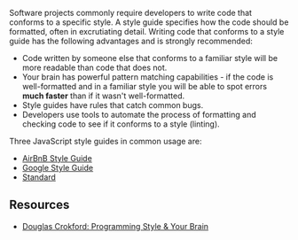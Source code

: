 Software projects commonly require developers to write code that conforms to a specific style. A style guide specifies how the code should be formatted, often in excrutiating detail. Writing code that conforms to a style guide has the following advantages and is strongly recommended:
 * Code written by someone else that conforms to a familiar style will be more readable than code that does not.
 * Your brain has powerful pattern matching capabilities - if the code is well-formatted and in a familiar style you will be able to spot errors **much faster** than if it wasn't well-formatted.
 * Style guides have rules that catch common bugs.
 * Developers use tools to automate the process of formatting and checking code to see if it conforms to a style (linting).

Three JavaScript style guides in common usage are:
  * [AirBnB Style Guide](https://github.com/airbnb/javascript)
  * [Google Style Guide](https://google.github.io/styleguide/javascriptguide.xml)
  * [Standard](https://github.com/feross/standard/blob/master/RULES.md#javascript-standard-style)

## Resources

  * [Douglas Crokford: Programming Style & Your Brain](https://www.youtube.com/watch?v=_EANG8ZZbRs)
